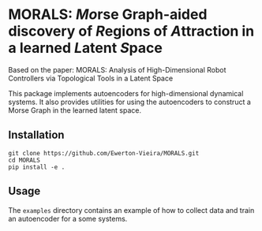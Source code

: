 # MORALS:  *Mo*rse Graph-aided discovery of *R*egions of *A*ttraction in a learned *L*atent *S*pace 

Based on the paper: MORALS: Analysis of High-Dimensional Robot Controllers via Topological Tools in a Latent Space


This package implements autoencoders for high-dimensional dynamical systems. It also provides utilities for using the autoencoders to construct a Morse Graph in the learned latent space.

## Installation

```
git clone https://github.com/Ewerton-Vieira/MORALS.git
cd MORALS
pip install -e .
```

## Usage
The `examples` directory contains an example of how to collect data and train an autoencoder for a some systems. 

